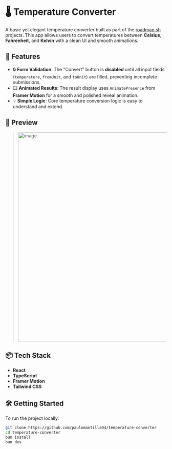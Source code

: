 # 🌡️ Temperature Converter

A basic yet elegant temperature converter built as part of the [roadmap.sh](https://roadmap.sh/projects/temperature-converter) projects. This app allows users to convert temperatures between **Celsius**, **Fahrenheit**, and **Kelvin** with a clean UI and smooth animations.

## 🚀 Features

- 🔒 **Form Validation**: The "Convert" button is **disabled** until all input fields (`temperature`, `fromUnit`, and `toUnit`) are filled, preventing incomplete submissions.
- 🎞️ **Animated Results**: The result display uses `AnimatePresence` from **Framer Motion** for a smooth and polished reveal animation.
- 💡 **Simple Logic**: Core temperature conversion logic is easy to understand and extend.

## 📸 Preview

> <img width="728" height="653" alt="image" src="https://github.com/user-attachments/assets/690fc517-cabf-4079-b8c5-d387cfd456c4" />


## 📦 Tech Stack

- **React**
- **TypeScript**
- **Framer Motion**
- **Tailwind CSS**

## 🛠️ Getting Started

To run the project locally:

```bash
git clone https://github.com/paulomantilla04/temperature-converter
cd temperature-converter
bun install
bun dev
